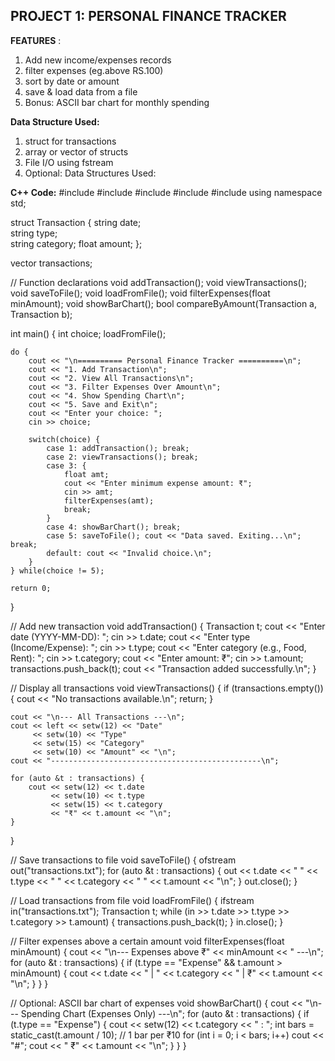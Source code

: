 ## PROJECT 1: PERSONAL FINANCE TRACKER 
 **FEATURES** :
 1. Add new income/expenses records
 2. filter expenses (eg.above RS.100)
 3. sort by date or amount
 4. save & load data from a file
 5. Bonus: ASCII bar chart for monthly spending

 **Data Structure Used:** 
1. struct for transactions
2. array or vector of structs
3. File I/O using fstream
4. Optional: Data Structures Used:

**C++ Code:**
#include <iostream>
#include <vector>
#include <fstream>
#include <iomanip>
#include <algorithm>
using namespace std;

struct Transaction {
    string date;       
    string type;       
    string category;
    float amount;
};

vector<Transaction> transactions;

// Function declarations
void addTransaction();
void viewTransactions();
void saveToFile();
void loadFromFile();
void filterExpenses(float minAmount);
void showBarChart();
bool compareByAmount(Transaction a, Transaction b);

int main() {
    int choice;
    loadFromFile();

    do {
        cout << "\n========== Personal Finance Tracker ==========\n";
        cout << "1. Add Transaction\n";
        cout << "2. View All Transactions\n";
        cout << "3. Filter Expenses Over Amount\n";
        cout << "4. Show Spending Chart\n";
        cout << "5. Save and Exit\n";
        cout << "Enter your choice: ";
        cin >> choice;

        switch(choice) {
            case 1: addTransaction(); break;
            case 2: viewTransactions(); break;
            case 3: {
                float amt;
                cout << "Enter minimum expense amount: ₹";
                cin >> amt;
                filterExpenses(amt);
                break;
            }
            case 4: showBarChart(); break;
            case 5: saveToFile(); cout << "Data saved. Exiting...\n"; break;
            default: cout << "Invalid choice.\n";
        }
    } while(choice != 5);

    return 0;
}

// Add new transaction
void addTransaction() {
    Transaction t;
    cout << "Enter date (YYYY-MM-DD): ";
    cin >> t.date;
    cout << "Enter type (Income/Expense): ";
    cin >> t.type;
    cout << "Enter category (e.g., Food, Rent): ";
    cin >> t.category;
    cout << "Enter amount: ₹";
    cin >> t.amount;
    transactions.push_back(t);
    cout << "Transaction added successfully.\n";
}

// Display all transactions
void viewTransactions() {
    if (transactions.empty()) {
        cout << "No transactions available.\n";
        return;
    }

    cout << "\n--- All Transactions ---\n";
    cout << left << setw(12) << "Date" 
         << setw(10) << "Type" 
         << setw(15) << "Category" 
         << setw(10) << "Amount" << "\n";
    cout << "-----------------------------------------------\n";

    for (auto &t : transactions) {
        cout << setw(12) << t.date 
             << setw(10) << t.type 
             << setw(15) << t.category 
             << "₹" << t.amount << "\n";
    }
}

// Save transactions to file
void saveToFile() {
    ofstream out("transactions.txt");
    for (auto &t : transactions) {
        out << t.date << " " << t.type << " " << t.category << " " << t.amount << "\n";
    }
    out.close();
}

// Load transactions from file
void loadFromFile() {
    ifstream in("transactions.txt");
    Transaction t;
    while (in >> t.date >> t.type >> t.category >> t.amount) {
        transactions.push_back(t);
    }
    in.close();
}

// Filter expenses above a certain amount
void filterExpenses(float minAmount) {
    cout << "\n--- Expenses above ₹" << minAmount << " ---\n";
    for (auto &t : transactions) {
        if (t.type == "Expense" && t.amount > minAmount) {
            cout << t.date << " | " << t.category << " | ₹" << t.amount << "\n";
        }
    }
}

// Optional: ASCII bar chart of expenses
void showBarChart() {
    cout << "\n--- Spending Chart (Expenses Only) ---\n";
    for (auto &t : transactions) {
        if (t.type == "Expense") {
            cout << setw(12) << t.category << " : ";
            int bars = static_cast<int>(t.amount / 10); // 1 bar per ₹10
            for (int i = 0; i < bars; i++) cout << "#";
            cout << " ₹" << t.amount << "\n";
        }
    }
}






